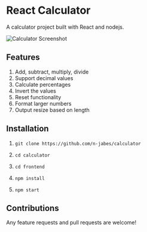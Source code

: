 # React Calculator

A calculator project built with React and nodejs.

![Calculator Screenshot](./calc.gif)

## Features

1. Add, subtract, multiply, divide
2. Support decimal values
3. Calculate percentages
4. Invert the values
5. Reset functionality
6. Format larger numbers
7. Output resize based on length

## Installation

1. `git clone https://github.com/n-jabes/calculator`

2. `cd calculator`

3. `cd frontend`

4. `npm install`

5. `npm start`

## Contributions

Any feature requests and pull requests are welcome!

